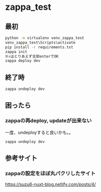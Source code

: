 # zappa_test

## 最初

```cmd
python -m virtualenv venv_zappa_test
venv_zappa_test\Scripts\activate
pip install -r requirements.txt
zappa init
※↑はとりあえず全部enterでOK
zappa deploy dev
```

## 終了時

```cmd
zappa undeploy dev
```

## 困ったら

### zappaの再deploy, updateが出来ない

一度、undeployすると良いかも。。

```bash
zappa undeploy dev
```

## 参考サイト

### zappaの設定をほぼ丸パクリしたサイト

https://suzu6-nuxt-blog.netlify.com/posts/4/

